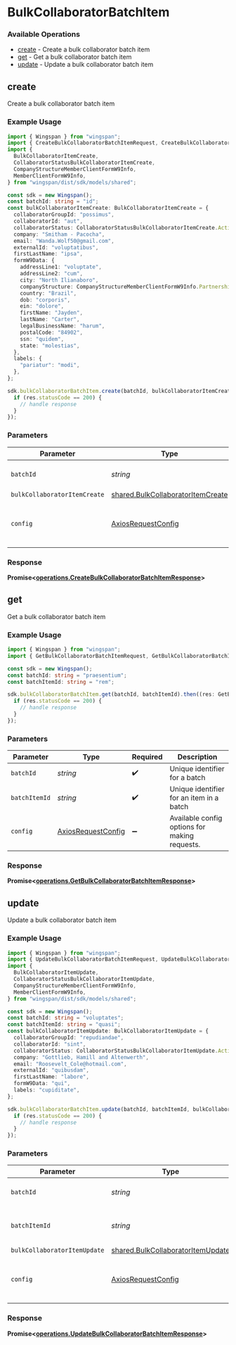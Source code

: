 # BulkCollaboratorBatchItem

### Available Operations

* [create](#create) - Create a bulk collaborator batch item
* [get](#get) - Get a bulk collaborator batch item
* [update](#update) - Update a bulk collaborator batch item

## create

Create a bulk collaborator batch item

### Example Usage

```typescript
import { Wingspan } from "wingspan";
import { CreateBulkCollaboratorBatchItemRequest, CreateBulkCollaboratorBatchItemResponse } from "wingspan/dist/sdk/models/operations";
import {
  BulkCollaboratorItemCreate,
  CollaboratorStatusBulkCollaboratorItemCreate,
  CompanyStructureMemberClientFormW9Info,
  MemberClientFormW9Info,
} from "wingspan/dist/sdk/models/shared";

const sdk = new Wingspan();
const batchId: string = "id";
const bulkCollaboratorItemCreate: BulkCollaboratorItemCreate = {
  collaboratorGroupId: "possimus",
  collaboratorId: "aut",
  collaboratorStatus: CollaboratorStatusBulkCollaboratorItemCreate.Active,
  company: "Smitham - Pacocha",
  email: "Wanda.Wolf50@gmail.com",
  externalId: "voluptatibus",
  firstLastName: "ipsa",
  formW9Data: {
    addressLine1: "voluptate",
    addressLine2: "cum",
    city: "North Ilianaboro",
    companyStructure: CompanyStructureMemberClientFormW9Info.Partnership,
    country: "Brazil",
    dob: "corporis",
    ein: "dolore",
    firstName: "Jayden",
    lastName: "Carter",
    legalBusinessName: "harum",
    postalCode: "84902",
    ssn: "quidem",
    state: "molestias",
  },
  labels: {
    "pariatur": "modi",
  },
};

sdk.bulkCollaboratorBatchItem.create(batchId, bulkCollaboratorItemCreate).then((res: CreateBulkCollaboratorBatchItemResponse) => {
  if (res.statusCode == 200) {
    // handle response
  }
});
```

### Parameters

| Parameter                                                                              | Type                                                                                   | Required                                                                               | Description                                                                            |
| -------------------------------------------------------------------------------------- | -------------------------------------------------------------------------------------- | -------------------------------------------------------------------------------------- | -------------------------------------------------------------------------------------- |
| `batchId`                                                                              | *string*                                                                               | :heavy_check_mark:                                                                     | Unique identifier for a batch                                                          |
| `bulkCollaboratorItemCreate`                                                           | [shared.BulkCollaboratorItemCreate](../../models/shared/bulkcollaboratoritemcreate.md) | :heavy_minus_sign:                                                                     | N/A                                                                                    |
| `config`                                                                               | [AxiosRequestConfig](https://axios-http.com/docs/req_config)                           | :heavy_minus_sign:                                                                     | Available config options for making requests.                                          |


### Response

**Promise<[operations.CreateBulkCollaboratorBatchItemResponse](../../models/operations/createbulkcollaboratorbatchitemresponse.md)>**


## get

Get a bulk collaborator batch item

### Example Usage

```typescript
import { Wingspan } from "wingspan";
import { GetBulkCollaboratorBatchItemRequest, GetBulkCollaboratorBatchItemResponse } from "wingspan/dist/sdk/models/operations";

const sdk = new Wingspan();
const batchId: string = "praesentium";
const batchItemId: string = "rem";

sdk.bulkCollaboratorBatchItem.get(batchId, batchItemId).then((res: GetBulkCollaboratorBatchItemResponse) => {
  if (res.statusCode == 200) {
    // handle response
  }
});
```

### Parameters

| Parameter                                                    | Type                                                         | Required                                                     | Description                                                  |
| ------------------------------------------------------------ | ------------------------------------------------------------ | ------------------------------------------------------------ | ------------------------------------------------------------ |
| `batchId`                                                    | *string*                                                     | :heavy_check_mark:                                           | Unique identifier for a batch                                |
| `batchItemId`                                                | *string*                                                     | :heavy_check_mark:                                           | Unique identifier for an item in a batch                     |
| `config`                                                     | [AxiosRequestConfig](https://axios-http.com/docs/req_config) | :heavy_minus_sign:                                           | Available config options for making requests.                |


### Response

**Promise<[operations.GetBulkCollaboratorBatchItemResponse](../../models/operations/getbulkcollaboratorbatchitemresponse.md)>**


## update

Update a bulk collaborator batch item

### Example Usage

```typescript
import { Wingspan } from "wingspan";
import { UpdateBulkCollaboratorBatchItemRequest, UpdateBulkCollaboratorBatchItemResponse } from "wingspan/dist/sdk/models/operations";
import {
  BulkCollaboratorItemUpdate,
  CollaboratorStatusBulkCollaboratorItemUpdate,
  CompanyStructureMemberClientFormW9Info,
  MemberClientFormW9Info,
} from "wingspan/dist/sdk/models/shared";

const sdk = new Wingspan();
const batchId: string = "voluptates";
const batchItemId: string = "quasi";
const bulkCollaboratorItemUpdate: BulkCollaboratorItemUpdate = {
  collaboratorGroupId: "repudiandae",
  collaboratorId: "sint",
  collaboratorStatus: CollaboratorStatusBulkCollaboratorItemUpdate.Active,
  company: "Gottlieb, Hamill and Altenwerth",
  email: "Roosevelt_Cole@hotmail.com",
  externalId: "quibusdam",
  firstLastName: "labore",
  formW9Data: "qui",
  labels: "cupiditate",
};

sdk.bulkCollaboratorBatchItem.update(batchId, batchItemId, bulkCollaboratorItemUpdate).then((res: UpdateBulkCollaboratorBatchItemResponse) => {
  if (res.statusCode == 200) {
    // handle response
  }
});
```

### Parameters

| Parameter                                                                              | Type                                                                                   | Required                                                                               | Description                                                                            |
| -------------------------------------------------------------------------------------- | -------------------------------------------------------------------------------------- | -------------------------------------------------------------------------------------- | -------------------------------------------------------------------------------------- |
| `batchId`                                                                              | *string*                                                                               | :heavy_check_mark:                                                                     | Unique identifier for a batch                                                          |
| `batchItemId`                                                                          | *string*                                                                               | :heavy_check_mark:                                                                     | Unique identifier for an item in a batch                                               |
| `bulkCollaboratorItemUpdate`                                                           | [shared.BulkCollaboratorItemUpdate](../../models/shared/bulkcollaboratoritemupdate.md) | :heavy_minus_sign:                                                                     | N/A                                                                                    |
| `config`                                                                               | [AxiosRequestConfig](https://axios-http.com/docs/req_config)                           | :heavy_minus_sign:                                                                     | Available config options for making requests.                                          |


### Response

**Promise<[operations.UpdateBulkCollaboratorBatchItemResponse](../../models/operations/updatebulkcollaboratorbatchitemresponse.md)>**

